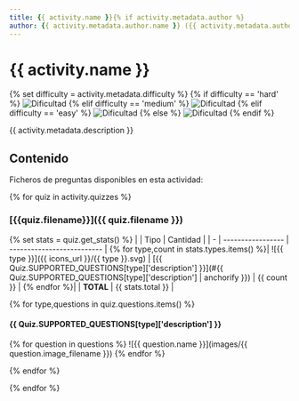 ```yaml
---
title: {{ activity.name }}{% if activity.metadata.author %}
author: {{ activity.metadata.author.name }} ({{ activity.metadata.author.email }}){% endif %}
---
```


# {{ activity.name }}
{% set difficulty = activity.metadata.difficulty %}
{% if difficulty == 'hard' %}
![Dificultad](https://img.shields.io/badge/Dificultad-Alta-red)
{% elif difficulty == 'medium' %}
![Dificultad](https://img.shields.io/badge/Dificultad-Media-yellow)
{% elif difficulty == 'easy' %}
![Dificultad](https://img.shields.io/badge/Dificultad-Baja-green)
{% else %}
![Dificultad](https://img.shields.io/badge/Dificultad-Sin%20especificar-black)
{% endif %}

{{ activity.metadata.description }}

## Contenido

Ficheros de preguntas disponibles en esta actividad:

{% for quiz in activity.quizzes %}

### [{{quiz.filename}}]({{ quiz.filename }})

{% set stats = quiz.get_stats() %}
|   | Tipo              | Cantidad                   |
| - | ----------------- | -------------------------- |
{% for type,count in stats.types.items() %}| ![{{ type }}]({{ icons_url }}/{{ type }}.svg) | [{{ Quiz.SUPPORTED_QUESTIONS[type]['description'] }}](#{{ Quiz.SUPPORTED_QUESTIONS[type]['description'] | anchorify }}) | {{ count }} |
{% endfor %}|   | **TOTAL**         | {{ stats.total }} |

{% for type,questions in quiz.questions.items() %}
#### {{ Quiz.SUPPORTED_QUESTIONS[type]['description'] }}

{% for question in questions %}
![{{ question.name }}](images/{{ question.image_filename }})
{% endfor %}

{% endfor %}

{% endfor %}
